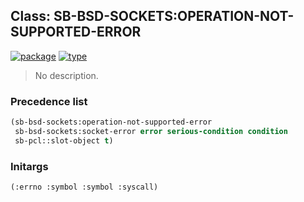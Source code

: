 ## Class: SB-BSD-SOCKETS:OPERATION-NOT-SUPPORTED-ERROR
[![package](https://img.shields.io/badge/Package-SB--BSD--SOCKETS-5f9ea0.svg?style=social&colorA=999999)](../) [![type](https://img.shields.io/badge/Type-Class-5f9ea0.svg?style=social&colorA=999999)](../#class) 

> No description.

### Precedence list
```cl
(sb-bsd-sockets:operation-not-supported-error
 sb-bsd-sockets:socket-error error serious-condition condition
 sb-pcl::slot-object t)
```
### Initargs
```cl
(:errno :symbol :symbol :syscall)
```
